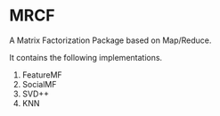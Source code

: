 MRCF
=========

A Matrix Factorization Package based on Map/Reduce.

It contains the following implementations. 

1. FeatureMF
2. SocialMF
3. SVD++
4. KNN
